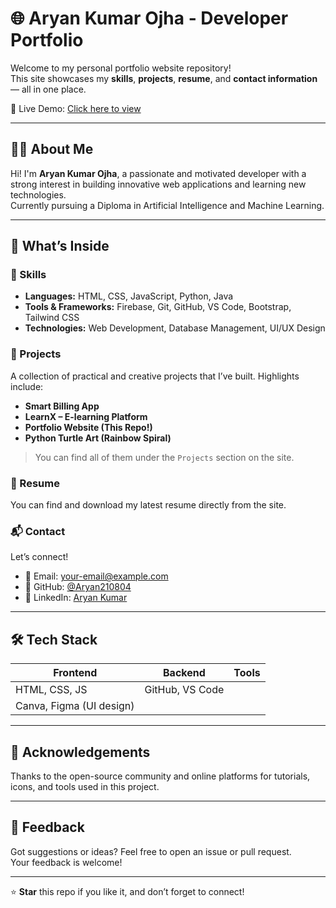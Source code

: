 # 🌐 Aryan Kumar Ojha - Developer Portfolio

Welcome to my personal portfolio website repository!  
This site showcases my **skills**, **projects**, **resume**, and **contact information** — all in one place.

🚀 Live Demo: [Click here to view](https://aryan210804.github.io/)  

---

## 🧑‍💻 About Me

Hi! I'm **Aryan Kumar Ojha**, a passionate and motivated developer with a strong interest in building innovative web applications and learning new technologies.  
Currently pursuing a Diploma in Artificial Intelligence and Machine Learning.

---

## 💼 What’s Inside

### 🎯 Skills
- **Languages:** HTML, CSS, JavaScript, Python, Java
- **Tools & Frameworks:** Firebase, Git, GitHub, VS Code, Bootstrap, Tailwind CSS
- **Technologies:** Web Development, Database Management, UI/UX Design

### 🧩 Projects
A collection of practical and creative projects that I’ve built. Highlights include:
- **Smart Billing App**
- **LearnX – E-learning Platform**
- **Portfolio Website (This Repo!)**
- **Python Turtle Art (Rainbow Spiral)**
> You can find all of them under the `Projects` section on the site.

### 📄 Resume
You can find and download my latest resume directly from the site.

### 📬 Contact
Let’s connect!  
- 📧 Email: your-email@example.com  
- 💼 GitHub: [@Aryan210804](https://github.com/Aryan210804)  
- 📱 LinkedIn: [Aryan Kumar ](www.linkedin.com/in/aryan-kumar-487953297)

---

## 🛠 Tech Stack

| Frontend | Backend | Tools |
|----------|---------|-------|
| HTML, CSS, JS | GitHub, VS Code |
| Canva, Figma (UI design) |

---


## 🙌 Acknowledgements

Thanks to the open-source community and online platforms for tutorials, icons, and tools used in this project.

---

## 📢 Feedback

Got suggestions or ideas? Feel free to open an issue or pull request.  
Your feedback is welcome!

---

⭐ **Star** this repo if you like it, and don’t forget to connect!



